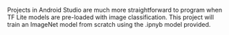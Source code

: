 Projects in Android Studio are much more straightforward to program when TF Lite models are pre-loaded with image classification. This project will train an ImageNet model from scratch using the .ipnyb model provided.
